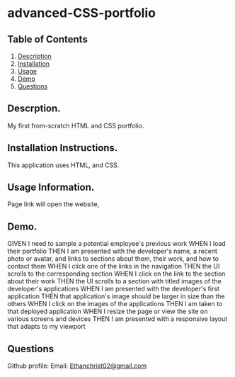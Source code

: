 # advanced-CSS-portfolio
## Table of Contents

1. [Description](https://github.com/EChrist01/advanced-CSS-portfolio/blob/main/README.md#descrption)
2. [Installation](https://github.com/EChrist01/advanced-CSS-portfolio/blob/main/README.md#installation-instructions)
3. [Usage](https://github.com/EChrist01/advanced-CSS-portfolio/blob/main/README.md#usage-information)
4. [Demo](https://github.com/EChrist01/advanced-CSS-portfolio/blob/main/README.md#link-to-deployed-site)
5. [Questions]()

## Descrption.
My first from-scratch HTML and CSS portfolio.

## Installation Instructions.
This application uses HTML, and CSS.

## Usage Information.
Page link will open the website, 

## Demo.


GIVEN I need to sample a potential employee's previous work
WHEN I load their portfolio
THEN I am presented with the developer's name, a recent photo or avatar, and links to sections about them, their work, and how to contact them
WHEN I click one of the links in the navigation
THEN the UI scrolls to the corresponding section
WHEN I click on the link to the section about their work
THEN the UI scrolls to a section with titled images of the developer's applications
WHEN I am presented with the developer's first application
THEN that application's image should be larger in size than the others
WHEN I click on the images of the applications
THEN I am taken to that deployed application
WHEN I resize the page or view the site on various screens and devices
THEN I am presented with a responsive layout that adapts to my viewport

## Questions
Github profile: 
Email: Ethanchrist02@gmail.com
